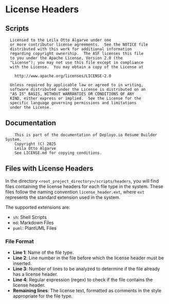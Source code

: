 # License Headers

## Scripts
```
  Licensed to the Leila Otto Algarve under one
  or more contributor license agreements.  See the NOTICE file
  distributed with this work for additional information
  regarding copyright ownership.  The ASF licenses this file
  to you under the Apache License, Version 2.0 (the
  "License"); you may not use this file except in compliance
  with the License.  You may obtain a copy of the License at
  
    http://www.apache.org/licenses/LICENSE-2.0
  
  Unless required by applicable law or agreed to in writing,
  software distributed under the License is distributed on an
  "AS IS" BASIS, WITHOUT WARRANTIES OR CONDITIONS OF ANY
  KIND, either express or implied.  See the License for the
  specific language governing permissions and limitations
  under the License. 
```

## Documentation
```
	This is part of the documentation of Deployo.io Resume Builder System.
	Copyright (C) 2025
	Leila Otto Algarve
	See LICENSE.md for copying conditions. 
```

## Files with License Headers

In the directory `<root_project_directory>/scripts/headers`, you will find files containing the license headers for each file type in the system. These files follow the naming convention `license_header.ext`, where `ext` represents the standard extension used in the system.

The supported extensions are:
- `sh`: Shell Scripts
- `md`: Markdown Files
- `puml`: PlantUML Files

### File Format

- **Line 1**: Name of the file type.
- **Line 2**: Line number in the file before which the license header must be inserted.
- **Line 3**: Number of lines to be analyzed to determine if the file already has a license header.
- **Line 4**: Regular expression (regex) to check if the file contains the license header.
- **Remaining lines**: The license text, formatted as comments in the style appropriate for the file type.